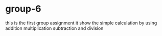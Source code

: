# group-6
this is the first group assignment it show the simple calculation by using addition multiplication subtraction and division 
